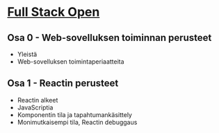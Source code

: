 # [Full Stack Open](https://fullstackopen.com/)


## Osa 0 - Web-sovelluksen toiminnan perusteet
- Yleistä
- Web-sovelluksen toimintaperiaatteita

## Osa 1 - Reactin perusteet 
- Reactin alkeet
- JavaScriptia
- Komponentin tila ja tapahtumankäsittely
- Monimutkaisempi tila, Reactin debuggaus
